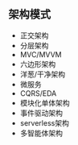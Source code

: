 
## 架构模式

- 正交架构
- 分层架构
- MVC/MVVM
- 六边形架构
- 洋葱/干净架构
- 微服务
- CQRS/EDA
- 模块化单体架构
- 事件驱动架构
- serverless架构
- 多智能体架构